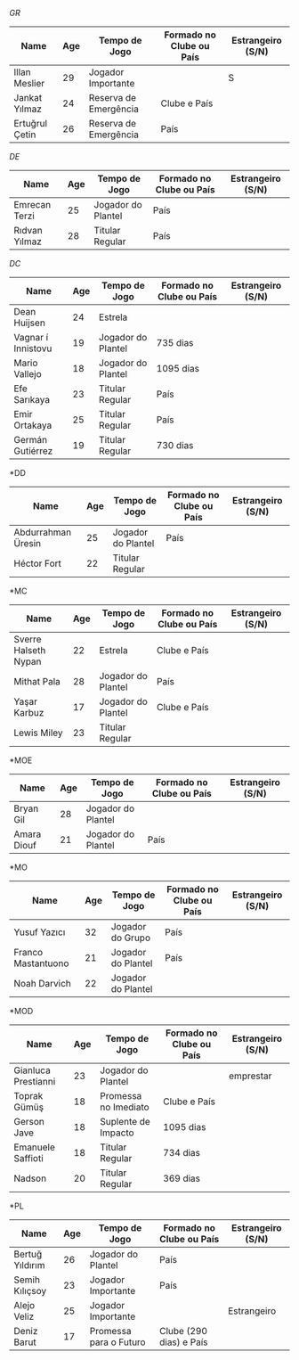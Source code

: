 *GR*

| Name           | Age | Tempo de Jogo         | Formado no Clube ou País | Estrangeiro (S/N) |
| -------------- | --- | --------------------- | ------------------------ | ----------------- |
| Illan Meslier  | 29  | Jogador Importante    |                          | S                 |
| Jankat Yılmaz  | 24  | Reserva de Emergência | Clube e País             |                   |
| Ertuğrul Çetin | 26  | Reserva de Emergência | País                     |                   |

*DE*

| Name          | Age | Tempo de Jogo      | Formado no Clube ou País | Estrangeiro (S/N) |
| ------------- | --- | ------------------ | ------------------------ | ----------------- |
| Emrecan Terzi | 25  | Jogador do Plantel | País                     |                   |
| Rıdvan Yılmaz | 28  | Titular Regular    | País                     |                   |

*DC*

| Name               | Age | Tempo de Jogo      | Formado no Clube ou País | Estrangeiro (S/N) |
| ------------------ | --- | ------------------ | ------------------------ | ----------------- |
| Dean Huijsen       | 24  | Estrela            |                          |                   |
| Vagnar í Innistovu | 19  | Jogador do Plantel | 735 dias                 |                   |
| Mario Vallejo      | 18  | Jogador do Plantel | 1095 dias                |                   |
| Efe Sarıkaya       | 23  | Titular Regular    | País                     |                   |
| Emir Ortakaya      | 25  | Titular Regular    | País                     |                   |
| Germán Gutiérrez   | 19  | Titular Regular    | 730 dias                 |                   |

*DD

| Name               | Age | Tempo de Jogo      | Formado no Clube ou País | Estrangeiro (S/N) |
| ------------------ | --- | ------------------ | ------------------------ | ----------------- |
| Abdurrahman Üresin | 25  | Jogador do Plantel | País                     |                   |
| Héctor Fort        | 22  | Titular Regular    |                          |                   |

*MC

| Name                 | Age | Tempo de Jogo      | Formado no Clube ou País | Estrangeiro (S/N) |
| -------------------- | --- | ------------------ | ------------------------ | ----------------- |
| Sverre Halseth Nypan | 22  | Estrela            | Clube e País             |                   |
| Mithat Pala          | 28  | Jogador do Plantel | País                     |                   |
| Yaşar Karbuz         | 17  | Jogador do Plantel | Clube e País             |                   |
| Lewis Miley          | 23  | Titular Regular    |                          |                   |

*MOE

| Name        | Age | Tempo de Jogo      | Formado no Clube ou País | Estrangeiro (S/N) |
| ----------- | --- | ------------------ | ------------------------ | ----------------- |
| Bryan Gil   | 28  | Jogador do Plantel |                          |                   |
| Amara Diouf | 21  | Jogador do Plantel | País                     |                   |

*MO

| Name               | Age | Tempo de Jogo      | Formado no Clube ou País | Estrangeiro (S/N) |
| ------------------ | --- | ------------------ | ------------------------ | ----------------- |
| Yusuf Yazıcı       | 32  | Jogador do Grupo   | País                     |                   |
| Franco Mastantuono | 21  | Jogador do Plantel | País                     |                   |
| Noah Darvich       | 22  | Jogador do Plantel |                          |                   |

*MOD

| Name                | Age | Tempo de Jogo        | Formado no Clube ou País | Estrangeiro (S/N) |
| ------------------- | --- | -------------------- | ------------------------ | ----------------- |
| Gianluca Prestianni | 23  | Jogador do Plantel   |                          | emprestar         |
| Toprak Gümüş        | 18  | Promessa no Imediato | Clube e País             |                   |
| Gerson Jave         | 18  | Suplente de Impacto  | 1095 dias                |                   |
| Emanuele Saffioti   | 18  | Titular Regular      | 734 dias                 |                   |
| Nadson              | 20  | Titular Regular      | 369 dias                 |                   |

*PL

| Name            | Age | Tempo de Jogo          | Formado no Clube ou País | Estrangeiro (S/N) |
| --------------- | --- | ---------------------- | ------------------------ | ----------------- |
| Bertuğ Yıldırım | 26  | Jogador do Plantel     | País                     |                   |
| Semih Kılıçsoy  | 23  | Jogador Importante     | País                     |                   |
| Alejo Veliz     | 25  | Jogador Importante     |                          | Estrangeiro       |
| Deniz Barut     | 17  | Promessa para o Futuro | Clube (290 dias) e País  |                   |
